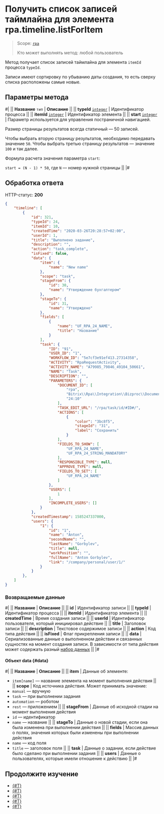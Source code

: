 # Получить список записей таймлайна для элемента rpa.timeline.listForItem

> Scope: [`rpa`](../../../scopes/permissions.md)
>
> Кто может выполнять метод: любой пользователь

Метод получает список записей таймлайна для элемента `itemId` процесса `typeId`.

Записи имеют сортировку по убыванию даты создания, то есть сверху списка расположены самые новые.

## Параметры метода

#|
|| **Название**
`тип` | **Описание** ||
|| **typeId** 
[`integer`](../../../data-types.md) | Идентификатор процесса ||
|| **itemId** 
[`integer`](../../../data-types.md) | Идентификатор элемента ||
|| **start** 
[`integer`](../../../data-types.md) |   Параметр используется для управления постраничной навигацией.

Размер страницы результатов всегда статичный — 50 записей.

Чтобы выбрать вторую страницу результатов, необходимо передавать значение `50`. Чтобы выбрать третью страницу результатов — значение `100` и так далее.

Формула расчета значения параметра `start`:

`start = (N - 1) * 50`, где `N` — номер нужной страницы   ||
|#

## Обработка ответа

HTTP-статус: **200**

```json
{
    "timeline": [
        {
            "id": 321,
            "typeId": 24,
            "itemId": 10,
            "createdTime": "2020-03-26T20:28:57+02:00",
            "userId": 1,
            "title": "Выполнено задание",
            "description": "",
            "action": "task_complete",
            "isFixed": false,
            "data": {
                "item": {
                    "name": "New name"
                },
                "scope": "task",
                "stageFrom": {
                    "id": 30,
                    "name": "Утверждение бухгалтером"
                },
                "stageTo": {
                    "id": 31,
                    "name": "Утверждено"
                },
                "fields": [
                    {
                        "name": "UF_RPA_24_NAME",
                        "title": "Название"
                    }
                ],
                "task": {
                    "ID": "91",
                    "USER_ID": "1",
                    "WORKFLOW_ID": "5e7cf3e91ef413.27314358",
                    "ACTIVITY": "RpaRequestActivity",
                    "ACTIVITY_NAME": "A79985_79846_49104_50661",
                    "NAME": "Task",
                    "DESCRIPTION": "",
                    "PARAMETERS": {
                        "DOCUMENT_ID": [
                            "rpa",
                            "Bitrix\\Rpa\\Integration\\Bizproc\\Document\\Item",
                            "24:10"
                        ],
                        "TASK_EDIT_URL": "/rpa/task/id/#ID#/",
                        "ACTIONS": [
                            {
                                "color": "3bc8f5",
                                "stageId": "31",
                                "label": "Сохранить"
                            }
                        ],
                        "FIELDS_TO_SHOW": [
                            "UF_RPA_24_NAME",
                            "UF_RPA_24_STRING_MANDATORY"
                        ],
                        "RESPONSIBLE_TYPE": null,
                        "APPROVE_TYPE": null,
                        "FIELDS_TO_SET": [
                            "UF_RPA_24_NAME"
                        ]
                    },
                    "USERS": [
                        1
                    ],
                    "INCOMPLETE_USERS": []
                }
            },
            "createdTimestamp": 1585247337000,
            "users": {
                "1": {
                    "id": "1",
                    "name": "Anton",
                    "secondName": "",
                    "lastName": "Gorbylev",
                    "title": null,
                    "workPosition": "",
                    "fullName": "Anton Gorbylev",
                    "link": "/company/personal/user/1/"
                }
            }
        },
    ]
}
```

### Возвращаемые данные

#|
|| **Название** | **Описание** ||
|| **id** | Идентификатор записи ||
|| **typeId** | Идентификатор процесса ||
|| **itemId** | Идентификатор элемента ||
|| **createdTime** | Время создания записи ||
|| **userId** | Идентификатор пользователя, который инициировал действие ||
|| **title** | Заголовок записи ||
|| **description** | Текстовое содержимое записи ||
|| **action** | Код типа действия ||
|| **isFixed** | Флаг прикрепления записи ||
|| **data** | Сериализованные данные о выполненном действии и связанных сущностях на момент создания записи. В зависимости от типа действия может содержать разный [набор данных](#data) ||
|#

#### Объект data {#data}

#|
|| **Название** | **Описание** ||
|| **item** | Данные об элементе:
- `item[name]` — название элемента на момент выполнения действия ||
|| **scope** | Код источника действия. Может принимать значение:
- `manual` — вручную
- `task` — при выполнении задания
- `automation` — роботом
- `rest` — приложением ||
|| **stageFrom** | Данные об исходной стадии на момент выполнения действия
- `id` — идентификатор
- `name` — название ||
|| **stageTo** | Данные о новой стадии, если она была изменена при выполнении действия ||
|| **fields** | Массив данных о полях, значения которых были изменены при выполнении действия
- `name` — код поля
- `title` — заголовок поля ||
|| **task** | Данные о задании, если действие было сделано при выполнении задания ||
|| **users** | Данные о пользователях, которые имели отношение к действию ||
|#

## Продолжите изучение 

- [{#T}](./index.md)
- [{#T}](./rpa-timeline-add.md)
- [{#T}](./rpa-timeline-update.md)
- [{#T}](./rpa-timeline-update-is-fixed.md)
- [{#T}](./rpa-timeline-delete.md)